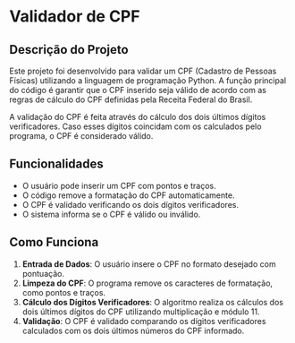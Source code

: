 # Validador de CPF

## Descrição do Projeto

Este projeto foi desenvolvido para validar um CPF (Cadastro de Pessoas Físicas) utilizando a linguagem de programação Python. A função principal do código é garantir que o CPF inserido seja válido de acordo com as regras de cálculo do CPF definidas pela Receita Federal do Brasil.

A validação do CPF é feita através do cálculo dos dois últimos dígitos verificadores. Caso esses dígitos coincidam com os calculados pelo programa, o CPF é considerado válido.

## Funcionalidades

- O usuário pode inserir um CPF com pontos e traços.
- O código remove a formatação do CPF automaticamente.
- O CPF é validado verificando os dois dígitos verificadores.
- O sistema informa se o CPF é válido ou inválido.

## Como Funciona

1. **Entrada de Dados**: O usuário insere o CPF no formato desejado com pontuação.
2. **Limpeza do CPF**: O programa remove os caracteres de formatação, como pontos e traços.
3. **Cálculo dos Dígitos Verificadores**: O algoritmo realiza os cálculos dos dois últimos dígitos do CPF utilizando multiplicação e módulo 11.
4. **Validação**: O CPF é validado comparando os dígitos verificadores calculados com os dois últimos números do CPF informado.
